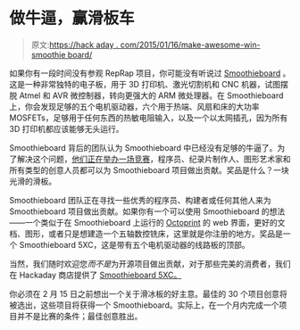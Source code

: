 # 做牛逼，赢滑板车

> 原文:[https://hack aday . com/2015/01/16/make-awesome-win-smoothie board/](https://hackaday.com/2015/01/16/make-awesome-win-smoothieboard/)

如果你有一段时间没有参观 RepRap 项目，你可能没有听说过 [Smoothieboard](http://www.reprap.org/wiki/Smoothieboard) 。这是一种非常独特的电子板，用于 3D 打印机、激光切割机和 CNC 机器，试图摆脱 Atmel 和 AVR 微控制器，转向更强大的 ARM 微处理器。在 Smoothieboard 上，你会发现足够的五个电机驱动器，六个用于热端、风扇和床的大功率 MOSFETs，足够用于任何东西的热敏电阻输入，以及一个以太网插孔，因为所有 3D 打印机都应该能够无头运行。

Smoothieboard 背后的团队认为 Smoothieboard 中已经没有足够的牛逼了。为了解决这个问题，[他们正在举办一场竞赛](http://arthurwolf.github.io/SmoothieContest/)，程序员、纪录片制作人、图形艺术家和所有类型的创意人员都可以为 Smoothieboard 项目做出贡献。奖品是什么？一块光滑的滑板。

Smoothieboard 团队正在寻找一些优秀的程序员、构建者或任何其他人来为 Smoothieboard 项目做出贡献。如果你有一个可以使用 Smoothieboard 的想法——一个类似于在 Smoothieboard 上运行的 [Octoprint](http://octoprint.org/) 的 web 界面，更好的文档、图形，或者只是想建造一个五轴数控铣床，这里就是你注册的地方。奖品是一个 Smoothieboard 5XC，这是带有五个电机驱动器的线路板的顶部。

当然，我们随时欢迎您*而不是*为开源项目做出贡献，对于那些完美的消费者，我们在 Hackaday 商店提供了 [Smoothieboard 5XC。](http://store.hackaday.com/collections/products-tools/products/smoothieboard5xc)

你必须在 2 月 15 日之前想出一个关于滑冰板的好主意。最佳的 30 个项目创意将被选出，这些项目将获得一个 Smoothieboard。实际上，在一个月内完成一个项目并不是比赛的条件；最佳创意胜出。